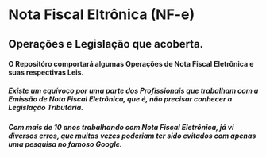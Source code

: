 # Nota Fiscal Eltrônica (NF-e)



## Operações e Legislação que acoberta.

#### O Repositóro comportará algumas Operações de Nota Fiscal Eletrônica e suas respectivas Leis.



##### Existe um equívoco por uma parte dos Profissionais que trabalham com a Emissão de Nota Fiscal Eletrônica, que é, não precisar conhecer a Legislação Tributária.

##### Com mais de 10 anos trabalhando com Nota Fiscal Eletrônica, já vi diversos erros, que muitas vezes poderiam ter sido evitados com apenas uma pesquisa no famoso Google.


